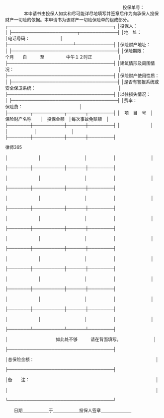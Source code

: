 
 　　　　　　　　　　　　　　　　　　　　　　　　　　　投保单号： 
 　　 
 　　本申请书由投保人如实和尽可能详尽地填写并签章后作为向承保人投保财产一切险的依据。本申请书为该财产一切险保险单的组成部分。 
 ┌──────────────────────────────────┐ 
 │投保人：　　　　　　　　　　　　　　　　　　　　　　　　　　　　　　│ 
 ├─────────────────────┬────────────┤ 
 │地　址：　　　　　　　　　　　　　　　　　│电话号码：　　　　　　　│ 
 ├─────────────────────┴────────────┤ 
 │保险财产地址：　　　　　　　　　　　　　　　　　　　　　　　　　　　│ 
 ├──────────────────────────────────┤ 
 │保险期限：　　　个月　　自　　　至　　　　　中午１２时正　　　　　　│ 
 ├──────────────────────────────────┤ 
 │建筑情形及周围情况：　　　　　　　　　　　　　　　　　　　　　　　　│ 
 ├──────────────────────────────────┤ 
 │保险财产使用性质：　　　　　　　　　　　　　　　　　　　　　　　　　│ 
 ├──────────────────────────────────┤ 
 │是否有警报系统或安全保卫系统：　　　　　　　　　　　　　　　　　　　│ 
 ├──────────────────────────────────┤ 
 │以往损失情况：　　　　　　　　　　　　　　　　　　　　　　　　　　　│ 
 ├──────────────────────────────────┤ 
 │费率：　　　　　　　　　　　　　　保险费：　　　　　　　　　　　　　│ 
 ├───────┬──────────┬──────┬────────┤ 
 │　项　目　号　│　　保险财产名称　　│　投保金额　│每次事故免赔额　│ 
 ├───────┼──────────┼──────┼────────┤ 
 │　　　　　　　│　　　　　　　　　　│　　　　　　│　　　　　　　　│ 
 ├───────┼──────────┼──────┼────────┤ 




 
律师365






 │　　　　　　　│　　　　　　　　　　│　　　　　　│　　　　　　　　│ 

 ├───────┼──────────┼──────┼────────┤ 

 │　　　　　　　│　　　　　　　　　　│　　　　　　│　　　　　　　　│ 

 ├───────┼──────────┼──────┼────────┤ 

 │　　　　　　　│　　　　　　　　　　│　　　　　　│　　　　　　　　│ 

 ├───────┼──────────┼──────┼────────┤ 

 │　　　　　　　│　　　　　　　　　　│　　　　　　│　　　　　　　　│ 

 ├───────┼──────────┼──────┼────────┤ 

 │　　　　　　　│　　　　　　　　　　│　　　　　　│　　　　　　　　│ 

 ├───────┼──────────┼──────┼────────┤ 

 │　　　　　　　│　　　　　　　　　　│　　　　　　│　　　　　　　　│ 

 ├───────┼──────────┼──────┼────────┤ 

 │　　　　　　　│　　　　　　　　　　│　　　　　　│　　　　　　　　│ 

 ├───────┼──────────┼──────┼────────┤ 

 │　　　　　　　│　　　　　　　　　　│　　　　　　│　　　　　　　　│ 

 ├───────┼──────────┼──────┼────────┤ 

 │　　　　　　　│　　　　　　　　　　│　　　　　　│　　　　　　　　│ 

 ├───────┴──────────┴──────┴────────┤ 

 │　　　　　　　　　　　如此处不够　　　请在背面填写。　　　　　　　　│ 

 ├──────────────────────────────────┤ 

 │总保险金额：　　　　　　　　　　　　　　　　　　　　　　　　　　　　│ 

 ├──────────────────────────────────┤ 

 │备　　注：　　　　　　　　　　　　　　　　　　　　　　　　　　　　　│ 

 │　　　　　　　　　　　　　　　　　　　　　　　　　　　　　　　　　　│ 

 └──────────────────────────────────┘ 

 　　日期＿＿＿＿＿＿于＿＿＿＿＿＿投保人签章＿＿＿＿＿＿＿

  

  

  

 


 

 
 
 
 
 
  


  
 

  


  


  
 
 
 
 

